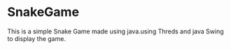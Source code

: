 # SnakeGame
This is a simple Snake Game made using java.using Threds and java Swing to display the game.




